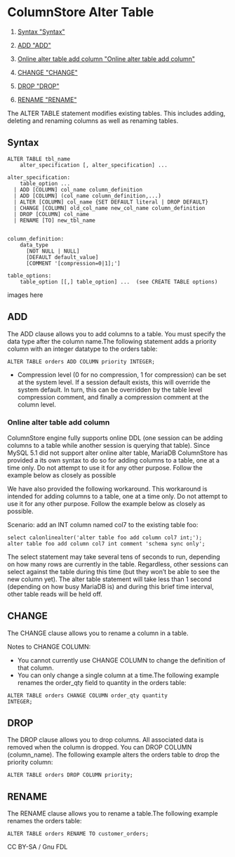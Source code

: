 
# ColumnStore Alter Table

 
1. [Syntax "Syntax"](#syntax)
1. [ADD "ADD"](#add) 

  1. [Online alter table add column "Online alter table add column"](#online-alter-table-add-column)
1. [CHANGE "CHANGE"](#change)
1. [DROP "DROP"](#drop)
1. [RENAME "RENAME"](#rename)





The ALTER TABLE statement modifies existing tables. This includes adding, deleting and renaming columns as well as renaming tables.


## Syntax


```
ALTER TABLE tbl_name
    alter_specification [, alter_specification] ...

alter_specification:
    table_option ...
  | ADD [COLUMN] col_name column_definition
  | ADD [COLUMN] (col_name column_definition,...)
  | ALTER [COLUMN] col_name {SET DEFAULT literal | DROP DEFAULT}
  | CHANGE [COLUMN] old_col_name new_col_name column_definition
  | DROP [COLUMN] col_name
  | RENAME [TO] new_tbl_name
 

column_definition:
    data_type
      [NOT NULL | NULL]
      [DEFAULT default_value]
      [COMMENT '[compression=0|1];']

table_options:
    table_option [[,] table_option] ...  (see CREATE TABLE options)
```

images here


## ADD


The ADD clause allows you to add columns to a table. You must specify the data type after the column name.The following statement adds a priority column with an integer datatype to the orders table:


```
ALTER TABLE orders ADD COLUMN priority INTEGER;
```

* Compression level (0 for no compression, 1 for compression) can be set at the system level. If a session default exists, this will override the system default. In turn, this can be overridden by the table level compression comment, and finally a compression comment at the column level.


### Online alter table add column


ColumnStore engine fully supports online DDL (one session can be adding columns to a table while another session is querying that table). 
Since MySQL 5.1 did not support alter online alter table, MariaDB ColumnStore has provided a its own syntax to do so for adding columns to a table, one at a time only. Do not attempt to use it for any other purpose. Follow the example below as closely as possible


We have also provided the following workaround. This workaround is intended for adding columns to a table, one at a time only. Do not attempt to use it for any other purpose. Follow the example below as closely as possible.


Scenario: add an INT column named col7 to the existing table foo:


```
select calonlinealter('alter table foo add column col7 int;');
alter table foo add column col7 int comment 'schema sync only';
```

The select statement may take several tens of seconds to run, depending on how many rows are currently in the table. Regardless, other sessions can select against the table during this time (but they won’t be able to see the new column yet). The alter table statement will take less than 1 second (depending on how busy MariaDB is) and during this brief time interval, other table reads will be held off.


## CHANGE


The CHANGE clause allows you to rename a column in a table.


Notes to CHANGE COLUMN:


* You cannot currently use CHANGE COLUMN to change the definition of that column.
* You can only change a single column at a time.The following example renames the order_qty field to quantity in the orders table:


```
ALTER TABLE orders CHANGE COLUMN order_qty quantity
INTEGER;
```

## DROP


The DROP clause allows you to drop columns. All associated data is removed when the column is dropped. You can DROP COLUMN (column_name).
The following example alters the orders table to drop the priority column:


```
ALTER TABLE orders DROP COLUMN priority;
```

## RENAME


The RENAME clause allows you to rename a table.The following example renames the
orders table:


```
ALTER TABLE orders RENAME TO customer_orders;
```


CC BY-SA / Gnu FDL

